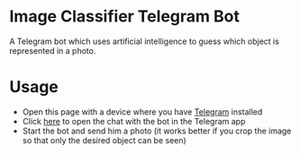 # Image Classifier Telegram Bot
A Telegram bot which uses artificial intelligence to guess which object is represented in a photo.

# Usage
* Open this page with a device where you have [Telegram](https://telegram.org) installed
* Click [here](https://t.me/ImageClassifier_bot) to open the chat with the bot in the Telegram app
* Start the bot and send him a photo (it works better if you crop the image so that only the desired object can be seen)
